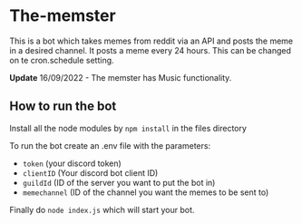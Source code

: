 # The-memster

This is a bot which takes memes from reddit via an API and posts the meme in a desired channel. It posts a meme every 24 hours. This can be changed on te cron.schedule setting.

**Update** 16/09/2022 - The memster has Music functionality.

## How to run the bot

Install all the node modules by `npm install` in the files directory

To run the bot create an .env file with the parameters:

- `token` (your discord token)
- `clientID` (Your discord bot client ID)
- `guildId` (ID of the server you want to put the bot in)
- `memechannel` (ID of the channel you want the memes to be sent to)


Finally do `node index.js` which will start your bot.
